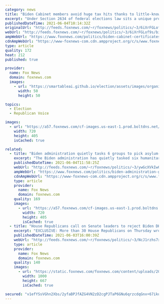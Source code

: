 ```yaml
---
category: news
title: "Biden Cabinet members avoid huge tax hits thanks to little-known federal law"
excerpt: "Under Section 2634 of federal elections law sits a unique provision to help soften the financial blow of new administration officials suddenly selling off assets: certificates of divestiture."
publishedDateTime: 2021-06-04T10:14:32Z
originalUrl: "http://feeds.foxnews.com/~r/foxnews/politics/~3/6iXrFGLof9s/biden-cabinet-certificates-of-divestiture"
webUrl: "http://feeds.foxnews.com/~r/foxnews/politics/~3/6iXrFGLof9s/biden-cabinet-certificates-of-divestiture"
ampWebUrl: "https://www.foxnews.com/politics/biden-cabinet-certificates-of-divestiture.amp"
cdnAmpWebUrl: "https://www-foxnews-com.cdn.ampproject.org/c/s/www.foxnews.com/politics/biden-cabinet-certificates-of-divestiture.amp"
type: article
quality: 172
heat: 212
published: true

provider:
  name: Fox News
  domain: foxnews.com
  images:
    - url: "https://smartableai.github.io/election/assets/images/organizations/foxnews.com-50x50.jpg"
      width: 50
      height: 50

topics:
  - Election
  - Republican Voice

images:
  - url: "https://a57.foxnews.com/cf-images.us-east-1.prod.boltdns.net/v1/static/694940094001/d2a99b01-47c4-41c7-b0cb-5b090050a230/f6930429-3760-4230-8b76-54bd6f4e39e7/1280x720/match/720/405/image.jpg?ve=1&tl=1"
    width: 720
    height: 405
    isCached: true

related:
  - title: "Biden administration quietly tasks 6 groups to pick asylum-seekers to allow into US"
    excerpt: "The Biden administration has quietly tasked six humanitarian groups with recommending which migrants should be allowed to stay in the U.S. instead of being rapidly expelled from the country under federal pandemic-related powers that block people from seeking asylum."
    publishedDateTime: 2021-06-04T11:58:25Z
    webUrl: "http://feeds.foxnews.com/~r/foxnews/politics/~3/ywGcXVkIwQU/biden-administration-groups-pick-asylum-seekers"
    ampWebUrl: "https://www.foxnews.com/politics/biden-administration-groups-pick-asylum-seekers.amp"
    cdnAmpWebUrl: "https://www-foxnews-com.cdn.ampproject.org/c/s/www.foxnews.com/politics/biden-administration-groups-pick-asylum-seekers.amp"
    type: article
    provider:
      name: Fox News
      domain: foxnews.com
    quality: 169
    images:
      - url: "https://a57.foxnews.com/cf-images.us-east-1.prod.boltdns.net/v1/static/694940094001/e93ca25d-fba9-4cfe-9975-9023021195c6/ba468a9e-b854-4db0-bd72-2039e7d6c420/1280x720/match/720/405/image.jpg?ve=1&tl=1"
        width: 720
        height: 405
        isCached: true
  - title: "House Republicans call on Senate leaders to reject Biden DHS picks, warn they won't end border crisis"
    excerpt: "EXCLUSIVE: More than 30 House Republicans on Thursday wrote to Senate leaders in both parties, urging them to reject President Biden’s nominees for key Department of Homeland Security agencies -- warning that they will not \"make the decisions necessary\" to end the ongoing crisis at the southern border."
    publishedDateTime: 2021-06-03T16:00:39Z
    webUrl: "http://feeds.foxnews.com/~r/foxnews/politics/~3/NcJ1rzhs7xs/house-republicans-senate-leaders-biden-dhs-picks-border-crisis"
    type: article
    provider:
      name: Fox News
      domain: foxnews.com
    quality: 140
    images:
      - url: "https://static.foxnews.com/foxnews.com/content/uploads/2021/05/BORDER-2.jpeg"
        width: 1000
        height: 667
        isCached: true

secured: "v1efYSsVGhn2Xbs/2yfaBPJfAZG4VN2zD2cgPJTaP6GNu6qrzcdqGnx+67iku7TRKn852KNa70vrahXJMc5IUvPapnrnEz97IVfEMKy1Kxm3sroybnjamrqa3LjJ6XmUE/NsQDcq+YgJoJ2txiZnTKTG8ZCrQUHjNtIYeR7v+jLYMw1wlv0oTgduJT+G8vq+PclGxym14vULGw/iuhS0+VR/tFOEYw+/2+cHZv02oVhzwF0qqk8rsFayjaHxzWzpI8TP8MUMnS2E7/KWq1YWh+z1y6kujpMH2mFErIni/lma5rJwXWozWgXCsjg9Cpy94kJiSiIYqgvAD3Pwh8KxEDqfp9m0P5qPcLSYaCqkzqQ=;EkomMcAcby1QAtjxU74g6g=="
---
```


